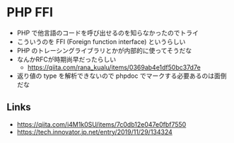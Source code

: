 # PHP FFI

- PHP で他言語のコードを呼び出せるのを知らなかったのでトライ
- こういうのを FFI (Foreign function interface) というらしい
- PHP のトレーシングライブラリとかが内部的に使ってそうだな
- なんかRFCが時期尚早だったらしい
  - https://qiita.com/rana_kualu/items/0369ab4e1df50bc37d7e
- 返り値の type を解析できないので phpdoc でマークする必要あるのは面倒だな

## Links
- https://qiita.com/i4M1k0SU/items/7c0db12e047e0fbf7550
- https://tech.innovator.jp.net/entry/2019/11/29/134324
